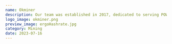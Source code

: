 ```yaml
---
name: Okminer
description: Our team was established in 2017, dedicated to serving POW miners. We have developed firmware and cloud-based management for both ASIC and GPU miners. We offer mining pool services for eleven different coins and are currently developing wallet services. Most of iOS and Android mobile apps already support these services.
logo_image: okminer.png
preview_image: ergoHashrate.jpg
category: Mining
date: 2023-07-16
---
```

